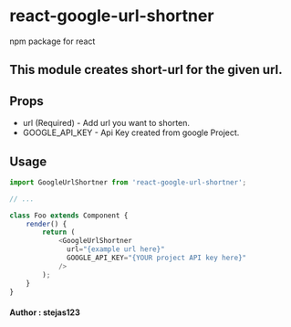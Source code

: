 # react-google-url-shortner
npm package for react

## This module creates short-url for the given url.

## Props

 * url (Required) - Add url you want to shorten.
 * GOOGLE_API_KEY - Api Key created from google Project.

## Usage
```js
import GoogleUrlShortner from 'react-google-url-shortner';

// ...

class Foo extends Component {
    render() {
        return (
            <GoogleUrlShortner
              url="{example url here}" 
              GOOGLE_API_KEY="{YOUR project API key here}"
            />
        );
    }
}
```
#### Author : stejas123
